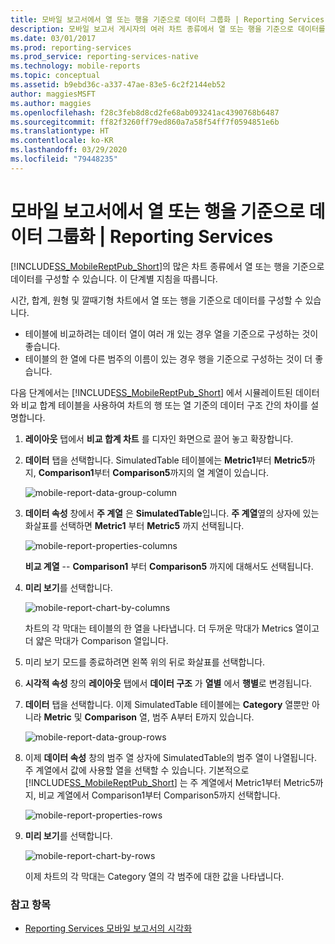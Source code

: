 ```yaml
---
title: 모바일 보고서에서 열 또는 행을 기준으로 데이터 그룹화 | Reporting Services | Microsoft Docs
description: 모바일 보고서 게시자의 여러 차트 종류에서 열 또는 행을 기준으로 데이터를 구성할 수 있습니다. 이 문서에서는 열 또는 행으로 구성된 데이터를 보여 줍니다.
ms.date: 03/01/2017
ms.prod: reporting-services
ms.prod_service: reporting-services-native
ms.technology: mobile-reports
ms.topic: conceptual
ms.assetid: b9ebd36c-a337-47ae-83e5-6c2f2144eb52
author: maggiesMSFT
ms.author: maggies
ms.openlocfilehash: f28c3feb8d8cd2fe68ab093241ac4390768b6487
ms.sourcegitcommit: ff82f3260ff79ed860a7a58f54ff7f0594851e6b
ms.translationtype: HT
ms.contentlocale: ko-KR
ms.lasthandoff: 03/29/2020
ms.locfileid: "79448235"
---
```

# <a name="group-data-by-columns-or-rows-in-a-mobile-report--reporting-services"></a>모바일 보고서에서 열 또는 행을 기준으로 데이터 그룹화 | Reporting Services
[!INCLUDE[SS_MobileReptPub_Short](../../includes/ss-mobilereptpub-short.md)]의 많은 차트 종류에서 열 또는 행을 기준으로 데이터를 구성할 수 있습니다. 이 단계별 지침을 따릅니다.

시간, 합계, 원형 및 깔때기형 차트에서 열 또는 행을 기준으로 데이터를 구성할 수 있습니다. 
* 테이블에 비교하려는 데이터 열이 여러 개 있는 경우 열을 기준으로 구성하는 것이 좋습니다. 
* 테이블의 한 열에 다른 범주의 이름이 있는 경우 행을 기준으로 구성하는 것이 더 좋습니다. 

다음 단계에서는 [!INCLUDE[SS_MobileReptPub_Short](../../includes/ss-mobilereptpub-short.md)] 에서 시뮬레이트된 데이터와 비교 합계 테이블을 사용하여 차트의 행 또는 열 기준의 데이터 구조 간의 차이를 설명합니다.  

1. **레이아웃** 탭에서 **비교 합계 차트** 를 디자인 화면으로 끌어 놓고 확장합니다.

2. **데이터** 탭을 선택합니다. SimulatedTable 테이블에는 **Metric1**부터 **Metric5**까지, **Comparison1**부터 **Comparison5**까지의 열 계열이 있습니다. 

   ![mobile-report-data-group-column](../../reporting-services/mobile-reports/media/mobile-report-data-group-column.png)

3. **데이터 속성** 창에서 **주 계열** 은 **SimulatedTable**입니다. **주 계열**옆의 상자에 있는 화살표를 선택하면 **Metric1** 부터 **Metric5** 까지 선택됩니다.

   ![mobile-report-properties-columns](../../reporting-services/mobile-reports/media/mobile-report-properties-columns.png)

   **비교 계열** -- **Comparison1** 부터 **Comparison5** 까지에 대해서도 선택됩니다.
   
4. **미리 보기**를 선택합니다.

   ![mobile-report-chart-by-columns](../../reporting-services/mobile-reports/media/mobile-report-chart-by-columns.png)

   차트의 각 막대는 테이블의 한 열을 나타냅니다. 더 두꺼운 막대가 Metrics 열이고 더 얇은 막대가 Comparison 열입니다.

5. 미리 보기 모드를 종료하려면 왼쪽 위의 뒤로 화살표를 선택합니다.

6. **시각적 속성** 창의 **레이아웃** 탭에서 **데이터 구조** 가 **열별** 에서 **행별**로 변경됩니다.  

7. **데이터** 탭을 선택합니다. 이제 SimulatedTable 테이블에는 **Category** 열뿐만 아니라 **Metric** 및 **Comparison** 열, 범주 A부터 E까지 있습니다. 

   ![mobile-report-data-group-rows](../../reporting-services/mobile-reports/media/mobile-report-data-group-rows.png)

8.  이제 **데이터 속성** 창의 범주 열 상자에 SimulatedTable의 범주 열이 나열됩니다. 주 계열에서 값에 사용할 열을 선택할 수 있습니다. 기본적으로 [!INCLUDE[SS_MobileReptPub_Short](../../includes/ss-mobilereptpub-short.md)] 는 주 계열에서 Metric1부터 Metric5까지, 비교 계열에서 Comparison1부터 Comparison5까지 선택합니다. 

    ![mobile-report-properties-rows](../../reporting-services/mobile-reports/media/mobile-report-properties-rows.png)

9. **미리 보기**를 선택합니다.

   ![mobile-report-chart-by-rows](../../reporting-services/mobile-reports/media/mobile-report-chart-by-rows.png)

   이제 차트의 각 막대는 Category 열의 각 범주에 대한 값을 나타냅니다.

### <a name="see-also"></a>참고 항목
* [Reporting Services 모바일 보고서의 시각화](../../reporting-services/mobile-reports/add-visualizations-to-reporting-services-mobile-reports.md)
